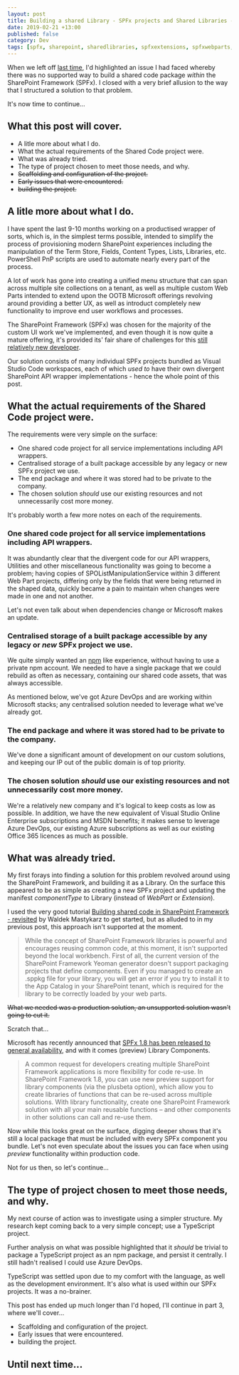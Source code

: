 ```yaml
---
layout: post
title: Building a shared Library - SPFx projects and Shared Libraries - part deux
date: 2019-02-21 +13:00
published: false
category: Dev
tags: [spfx, sharepoint, sharedlibraries, spfxextensions, spfxwebparts, typescript, npm]
---
```


When we left off [last time](https://nateforsyth.github.io/2019-02-15-spfx-projects-and-shared-libraries-part-1/), I'd highlighted an issue I had faced whereby there was no supported way to build a shared code package _within_ the SharePoint Framework (SPFx). I closed with a very brief allusion to the way that I structured a solution to that problem.

It's now time to continue...

## What this post will cover.

- A litle more about what I do.
- What the actual requirements of the Shared Code project were.
- What was already tried.
- The type of project chosen to meet those needs, and why.
- ~~Scaffolding and configuration of the project.~~
- ~~Early issues that were encountered.~~
- ~~building the project.~~

## A litle more about what I do.

I have spent the last 9-10 months working on a productised wrapper of sorts, which is, in the simplest terms possible, intended to simplify the process of provisioning modern SharePoint experiences including the manipulation of the Term Store, Fields, Content Types, Lists, Libraries, etc. PowerShell PnP scripts are used to automate nearly every part of the process.

A lot of work has gone into creating a unified menu structure that can span across multiple site collections on a tenant, as well as multiple custom Web Parts intended to extend upon the OOTB Microsoft offerings revolving around providing a better UX, as well as introduct completely new functionality to improve end user workflows and processes.

The SharePoint Framework (SPFx) was chosen for the majority of the custom UI work we've implemented, and even though it is now quite a mature offering, it's provided its' fair share of challenges for this [still relatively new developer](https://nateforsyth.github.io/2019-02-14-from-dot-net-to-sharepoint/).

Our solution consists of many individual SPFx projects bundled as Visual Studio Code workspaces, each of which _used to_ have their own divergent SharePoint API wrapper implementations - hence the whole point of this post.


## What the actual requirements of the Shared Code project were.

The requirements were very simple on the surface:

- One shared code project for all service implementations including API wrappers.
- Centralised storage of a built package accessible by any legacy or new SPFx project we use.
- The end package and where it was stored had to be private to the company.
- The chosen solution _should_ use our existing resources and not unnecessarily cost more money.

It's probably worth a few more notes on each of the requirements.

### One shared code project for all service implementations including API wrappers.

It was abundantly clear that the divergent code for our API wrappers, Utilities and other miscellaneous functionality was going to become a problem; having copies of SPOListManipulationService within 3 different Web Part projects, differing only by the fields that were being returned in the shaped data, quickly became a pain to maintain when changes were made in one and not another.

Let's not even talk about when dependencies change or Microsoft makes an update.

### Centralised storage of a built package accessible by any legacy or _new_ SPFx project we use.

We quite simply wanted an [npm](https://www.npmjs.com/) like experience, without having to use a private npm account. We needed to have a single package that we could rebuild as often as necessary, containing our shared code assets, that was always accessible.

As mentioned below, we've got Azure DevOps and are working within Microsoft stacks; any centralised solution needed to leverage what we've already got.

### The end package and where it was stored had to be private to the company.

We've done a significant amount of development on our custom solutions, and keeping our IP out of the public domain is of top priority.

### The chosen solution _should_ use our existing resources and not unnecessarily cost more money.

We're a relatively new company and it's logical to keep costs as low as possible. In addition, we have the new equivalent of Visual Studio Online Enterprise subscriptions and MSDN benefits; it makes sense to leverage Azure DevOps, our existing Azure subscriptions as well as our existing Office 365 licences as much as possible.

## What was already tried.

My first forays into finding a solution for this problem revolved around using the SharePoint Framework, and building it as a Library. On the surface this appeared to be as simple as creating a new SPFx project and updating the manifest _componentType_ to Library (instead of _WebPart_ or _Extension_).

I used the very good tutorial [Building shared code in SharePoint Framework - revisited](https://blog.mastykarz.nl/building-shared-code-sharepoint-framework-revisited/) by Waldek Mastykarz to get started, but as alluded to in my previous post, this approach isn't supported at the moment.

>While the concept of SharePoint Framework libraries is powerful and encourages reusing common code, at this moment, it isn't supported beyond the local workbench. First of all, the current version of the SharePoint Framework Yeoman generator doesn't support packaging projects that define components. Even if you managed to create an .sppkg file for your library, you will get an error if you try to install it to the App Catalog in your SharePoint tenant, which is required for the library to be correctly loaded by your web parts.

~~What we needed was a production solution, an unsupported solution wasn't going to cut it.~~

Scratch that...

Microsoft has recently announced that [SPFx 1.8 has been released to general availability](https://developer.microsoft.com/en-us/sharepoint/blogs/announcing-the-general-availability-of-sharepoint-framework-1-8/), and with it comes (preview) Library Components.

> A common request for developers creating multiple SharePoint Framework applications is more flexibility for code re-use. In SharePoint Framework 1.8, you can use new preview support for library components (via the plusbeta option), which allow you to create libraries of functions that can be re-used across multiple solutions. With library functionality, create one SharePoint Framework solution with all your main reusable functions – and other components in other solutions can call and re-use them.

Now while this looks great on the surface, digging deeper shows that it's still a local package that must be included with every SPFx component you bundle. Let's not even speculate about the issues you can face when using *preview* functionality within production code.

Not for us then, so let's continue...


## The type of project chosen to meet those needs, and why.

My next course of action was to investigate using a simpler structure. My research kept coming back to a very simple concept; use a TypeScript project.

Further analysis on what was possible highlighted that it _should_ be trivial to package a TypeScript project as an npm package, and persist it centrally. I still hadn't realised I could use Azure DevOps.

TypeScript was settled upon due to my comfort with the language, as well as the development environment. It's also what is used within our SPFx projects. It was a no-brainer.


This post has ended up much longer than I'd hoped, I'll continue in part 3, where we'll cover...

- Scaffolding and configuration of the project.
- Early issues that were encountered.
- building the project.

## Until next time...

